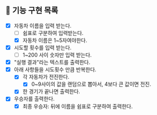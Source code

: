 ## 📌 기능 구현 목록

- [x] 자동차 이름을 입력 받는다.
  - [ ] 쉼표로 구분하여 입력받는다.
  - [x] 자동차 이름은 1~5자여야한다.
- [x] 시도할 횟수를 입력 받는다.
  - [ ] 1~200 사이 숫자만 입력 받는다.
- [x] "실행 결과"라는 텍스트를 출력한다.
- [x] 아래 사항들을 시도횟수 만큼 반복한다.
  - [x] 각 자동차가 전진한다.
    - [x] 0~9사이의 값을 랜덤으로 뽑아서, 4보다 큰 값이면 전진.
  - [x] 한 경기가 끝나면 출력한다.
- [x] 우승자를 출력한다.
  - [x] 최종 우승자: 뒤에 이름을 쉼표로 구분하여 출력한다.
